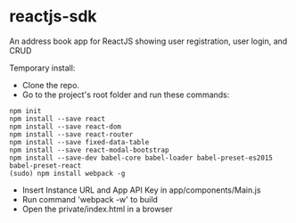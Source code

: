 # reactjs-sdk
An address book app for ReactJS showing user registration, user login, and CRUD

Temporary install:

- Clone the repo.
- Go to the project's root folder and run these commands:

```
npm init
npm install --save react
npm install --save react-dom
npm install --save react-router
npm install --save fixed-data-table
npm install --save react-modal-bootstrap
npm install --save-dev babel-core babel-loader babel-preset-es2015 babel-preset-react
(sudo) npm install webpack -g
```

- Insert Instance URL and App API Key in app/components/Main.js
- Run command 'webpack -w' to build
- Open the private/index.html in a browser